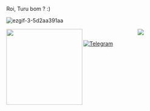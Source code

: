 Roi, Turu bom ? :)

![ezgif-3-5d2aa391aa](https://user-images.githubusercontent.com/106202775/199159740-08f37fc8-6482-4754-ae0f-97d6bdc083e3.gif)

<img align='left' src='https://user-images.githubusercontent.com/5713670/87202985-820dcb80-c2b6-11ea-9f56-7ec461c497c3.gif' width='200"'>

<p align="center"><a href="https://github.com/GiovanYCringe"><img src="https://github-readme-stats-git-masterrstaa-rickstaa.vercel.app/api?username=GiovanYCringe&show_icons=true&theme=dark"></a></p>

[![Telegram](https://img.shields.io/badge/Telegram-2CA5E0?style=for-the-badge&logo=telegram&logoColor=white/)](https://t.me/GiovanYCringe)
